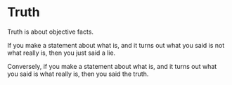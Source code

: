 # Truth

Truth is about objective facts.

If you make a statement about what is, and it turns out what you said is not what really is, then you just said a lie.

Conversely, if you make a statement about what is, and it turns out what you said is what really is, then you said the truth.

